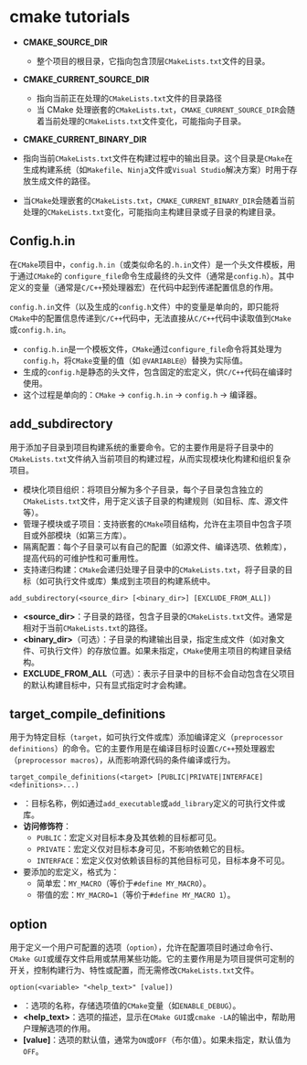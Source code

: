 # cmake tutorials
* **CMAKE_SOURCE_DIR**
  * 整个项目的根目录，它指向包含顶层`CMakeLists.txt`文件的目录。

* **CMAKE_CURRENT_SOURCE_DIR**
  * 指向当前正在处理的`CMakeLists.txt`文件的目录路径
  * 当 CMake 处理嵌套的`CMakeLists.txt`，`CMAKE_CURRENT_SOURCE_DIR`会随着当前处理的`CMakeLists.txt`文件变化，可能指向子目录。
 * **CMAKE_CURRENT_BINARY_DIR**
  * 指向当前`CMakeLists.txt`文件在构建过程中的输出目录。这个目录是`CMake`在生成构建系统（如`Makefile`、`Ninja`文件或`Visual Studio`解决方案）时用于存放生成文件的路径。
  * 当`CMake`处理嵌套的`CMakeLists.txt`，`CMAKE_CURRENT_BINARY_DIR`会随着当前处理的`CMakeLists.txt`变化，可能指向主构建目录或子目录的构建目录。

## Config.h.in
在`CMake`项目中，`config.h.in`（或类似命名的`.h.in`文件）是一个头文件模板，用于通过`CMake`的 `configure_file`命令生成最终的头文件（通常是`config.h`）。其中定义的变量（通常是`C/C++`预处理器宏）在代码中起到传递配置信息的作用。

`config.h.in`文件（以及生成的`config.h`文件）中的变量是单向的，即只能将`CMake`中的配置信息传递到`C/C++`代码中，无法直接从`C/C++`代码中读取值到`CMake`或`config.h.in`。

* `config.h.in`是一个模板文件，`CMake`通过`configure_file`命令将其处理为`config.h`，将`CMake`变量的值（如 `@VARIABLE@`）替换为实际值。
* 生成的`config.h`是静态的头文件，包含固定的宏定义，供`C/C++`代码在编译时使用。
* 这个过程是单向的：`CMake` → `config.h.in` → `config.h` → 编译器。

## add_subdirectory
用于添加子目录到项目构建系统的重要命令。它的主要作用是将子目录中的`CMakeLists.txt`文件纳入当前项目的构建过程，从而实现模块化构建和组织复杂项目。

* 模块化项目组织：将项目分解为多个子目录，每个子目录包含独立的`CMakeLists.txt`文件，用于定义该子目录的构建规则（如目标、库、源文件等）。
* 管理子模块或子项目：支持嵌套的`CMake`项目结构，允许在主项目中包含子项目或外部模块（如第三方库）。
* 隔离配置：每个子目录可以有自己的配置（如源文件、编译选项、依赖库），提高代码的可维护性和可重用性。
* 支持递归构建：`CMake`会递归处理子目录中的`CMakeLists.txt`，将子目录的目标（如可执行文件或库）集成到主项目的构建系统中。
```
add_subdirectory(<source_dir> [<binary_dir>] [EXCLUDE_FROM_ALL])
```
* **<source_dir>**：子目录的路径，包含子目录的`CMakeLists.txt`文件。通常是相对于当前`CMakeLists.txt`的路径。
* **<binary_dir>**（可选）：子目录的构建输出目录，指定生成文件（如对象文件、可执行文件）的存放位置。如果未指定，`CMake`使用主项目的构建目录结构。
* **EXCLUDE_FROM_ALL**（可选）：表示子目录中的目标不会自动包含在父项目的默认构建目标中，只有显式指定时才会构建。

## target_compile_definitions
用于为特定目标（`target`，如可执行文件或库）添加编译定义（`preprocessor definitions`）的命令。它的主要作用是在编译目标时设置`C/C++`预处理器宏（`preprocessor macros`），从而影响源代码的条件编译或行为。

```
target_compile_definitions(<target> [PUBLIC|PRIVATE|INTERFACE] <definitions>...)
```

* **<target>**：目标名称，例如通过`add_executable`或`add_library`定义的可执行文件或库。
* **访问修饰符**：
  * `PUBLIC`：宏定义对目标本身及其依赖的目标都可见。
  * `PRIVATE`：宏定义仅对目标本身可见，不影响依赖它的目标。
  * `INTERFACE`：宏定义仅对依赖该目标的其他目标可见，目标本身不可见。
* **<definitions>** 要添加的宏定义，格式为：
  * 简单宏：`MY_MACRO`（等价于`#define MY_MACRO`）。
  * 带值的宏：`MY_MACRO=1`（等价于`#define MY_MACRO 1`）。



## option
用于定义一个用户可配置的选项（`option`），允许在配置项目时通过命令行、`CMake GUI`或缓存文件启用或禁用某些功能。它的主要作用是为项目提供可定制的开关，控制构建行为、特性或配置，而无需修改`CMakeLists.txt`文件。

```
option(<variable> "<help_text>" [value])
```
* **<variable>**：选项的名称，存储选项值的`CMake`变量（如`ENABLE_DEBUG`）。
* **<help_text>**：选项的描述，显示在`CMake GUI`或`cmake -LA`的输出中，帮助用户理解选项的作用。
* **[value]**：选项的默认值，通常为`ON`或`OFF`（布尔值）。如果未指定，默认值为`OFF`。


